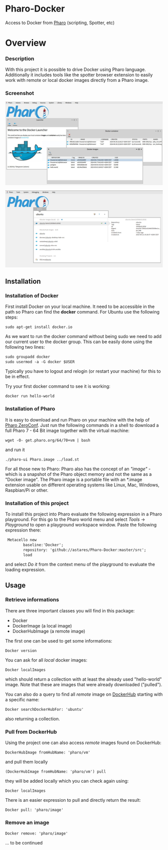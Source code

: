 # Pharo-Docker
Access to Docker from [Pharo](http://www.pharo.org) (scripting, Spotter, etc)

# Overview

### Description

With this project it is possible to drive Docker using Pharo language. Additionally it includes tools like
the spotter browser extension to easily work with remote or local docker images directly from a Pharo image.

### Screenshot

![](images/docker2.png)

![](images/docker.png)

## Installation

### Installation of Docker
First install Docker on your local machine. It need to be accessible in the path so Pharo can find the **docker** command.
For Ubuntu use the following steps:

```
sudo apt-get install docker.io
```

As we want to run the docker command without being sudo we need to add our current user to the docker group. This can be easily done using the following two lines:

```
sudo groupadd docker
sudo usermod -a -G docker $USER
```
Typically you have to logout and relogin (or restart your machine) for this to be in effect.

Try your first docker command to see it is working:

```
docker run hello-world

```
### Installation of Pharo

It is easy to download and run Pharo on your machine with the help of [Pharo ZeroConf](http://get.pharo.org/).
Just run the following commands in a shell to download a full Pharo 7 - 64 Bit image together with the virtual machine:

```
wget -O- get.pharo.org/64/70+vm | bash
```

and run it

```
./pharo-ui Pharo.image ../load.st
```

For all those new to Pharo: Pharo also has the concept of an *"image"* - which is a snapshot of the Pharo object memory and not the same as a "Docker image". The Pharo image is a portable file with an *.image extension usable on different operating systems like Linux, Mac, Windows, Raspbian/Pi or other.

### Installation of this project

To install this project into Pharo evaluate the following expression in a Pharo playground. For this go to the Pharo world menu and select *Tools* -> *Playground* to open a playground workspace window. Paste the following expression there:

```Smalltalk
 Metacello new
        baseline:'Docker';
        repository: 'github://astares/Pharo-Docker:master/src';
        load
```

and select *Do it* from the context menu of the playground to evaluate the loading expression.

## Usage

### Retrieve informations

There are three important classes you will find in this package:

 - Docker
 - DockerImage (a local image)
 - DockerHubImage (a remote image)

The first one can be used to get some informations:

```Smalltalk
Docker version
```

You can ask for all *local* docker images:

```Smalltalk
Docker localImages 
```
which should return a collection with at least the already used "hello-world" image. Note that these are images that were already downloaded ("pulled").

You can also do a query to find all *remote* image on [DockerHub](http://hub.docker.com) starting with a specific name:

```Smalltalk
Docker searchDockerHubFor: 'ubuntu' 
```
also returning a collection.

### Pull from DockerHub

Using the project one can also access *remote* images found on DockerHub:

```Smalltalk
DockerHubImage fromHubName: 'pharo/vm'
```

and pull them locally

```Smalltalk
(DockerHubImage fromHubName: 'pharo/vm') pull
```
they will be added locally which you can check again using:

```Smalltalk
Docker localImages 
```

There is an easier expression to pull and directly return the result:

```Smalltalk
Docker pull: 'pharo/image'
```
 
### Remove an image

```Smalltalk
Docker remove: 'pharo/image'
```

... to be continued
